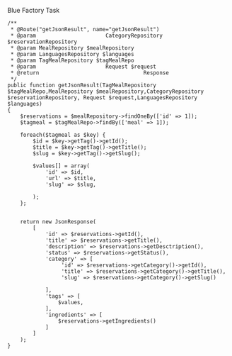 Blue Factory Task


    /**
     * @Route("getJsonResult", name="getJsonResult")
     * @param                      CategoryRepository $reservationRepository
     * @param MealRepository $mealRepository
     * @param LanguagesRepository $languages
     * @param TagMealRepository $tagMealRepo
     * @param                      Request $request
     * @return                                 Response
     */
    public function getJsonResult(TagMealRepository $tagMealRepo,MealRepository $mealRepository,CategoryRepository $reservationRepository, Request $request,LanguagesRepository $languages)
    {
        $reservations = $mealRepository->findOneBy(['id' => 1]);
        $tagmeal = $tagMealRepo->findBy(['meal' => 1]);

        foreach($tagmeal as $key) {
            $id = $key->getTag()->getId();
            $title = $key->getTag()->getTitle();
            $slug = $key->getTag()->getSlug();

            $values[] = array(
                'id' => $id,
                'url' => $title,
                'slug' => $slug,

            );
        };


        return new JsonResponse(
            [
                'id' => $reservations->getId(),
                'title' => $reservations->getTitle(),
                'description' => $reservations->getDesctription(),
                'status' => $reservations->getStatus(),
                'category' => [
                     'id' => $reservations->getCategory()->getId(),
                     'title' => $reservations->getCategory()->getTitle(),
                     'slug' => $reservations->getCategory()->getSlug()

                ],
                'tags' => [
                    $values,
                ],
                'ingredients' => [
                    $reservations->getIngredients()
                ]
            ]
        );
    }